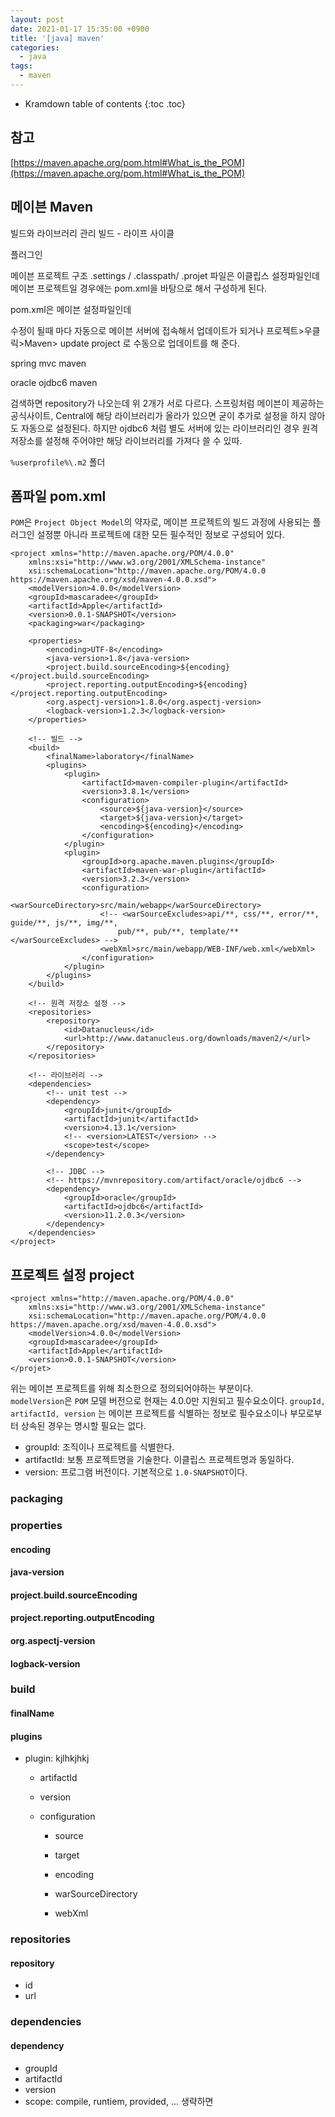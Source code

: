 ```yaml
---
layout: post
date: 2021-01-17 15:35:00 +0900
title: '[java] maven'
categories:
  - java
tags:
  - maven
---
```


* Kramdown table of contents
{:toc .toc}

## 참고
[https://maven.apache.org/pom.html#What_is_the_POM](https://maven.apache.org/pom.html#What_is_the_POM)

## 메이븐 Maven

빌드와 라이브러리 관리
빌드 - 라이프 사이클

플러그인

메이븐 프로젝트 구조
.settings / .classpath/ .projet 파일은 이클립스 설정파일인데 메이븐 프로젝트일 경우에는 pom.xml을 바탕으로 해서 구성하게 된다.

pom.xml은 메이븐 설정파일인데

수정이 될때 마다 자동으로 메이븐 서버에 접속해서 업데이트가 되거나 프로젝트>우클릭>Maven> update project 로 수동으로 업데이트를 해 준다.

spring mvc maven

oracle ojdbc6 maven

검색하면 repository가 나오는데 위 2개가 서로 다르다. 스프링처럼 메이븐이 제공하는 공식사이트, Central에 해당 라이브러리가 올라가 있으면 굳이 추가로 <repository></repository> 설정을 하지 않아도 자동으로 설정된다. 하지만 ojdbc6 처럼 별도 서버에 있는 라이브러리인 경우 원격 저장소를 설정해 주어야만 해당 라이브러리를 가져다 쓸 수 있따.  


`%userprofile%\.m2` 폴더

## 폼파일 pom.xml

`POM`은 `Project Object Model`의 약자로, 메이븐 프로젝트의 빌드 과정에 사용되는 플러그인 설정뿐 아니라 프로젝트에 대한 모든 필수적인 정보로 구성되어 있다.  

```
<project xmlns="http://maven.apache.org/POM/4.0.0"
    xmlns:xsi="http://www.w3.org/2001/XMLSchema-instance"
    xsi:schemaLocation="http://maven.apache.org/POM/4.0.0 https://maven.apache.org/xsd/maven-4.0.0.xsd">
    <modelVersion>4.0.0</modelVersion>
    <groupId>mascaradee</groupId>
    <artifactId>Apple</artifactId>
    <version>0.0.1-SNAPSHOT</version>
    <packaging>war</packaging>

    <properties>
        <encoding>UTF-8</encoding>
        <java-version>1.8</java-version>
        <project.build.sourceEncoding>${encoding}</project.build.sourceEncoding>
        <project.reporting.outputEncoding>${encoding}</project.reporting.outputEncoding>
        <org.aspectj-version>1.8.0</org.aspectj-version>
        <logback-version>1.2.3</logback-version>
    </properties>

    <!-- 빌드 -->
    <build>
        <finalName>laboratory</finalName>
        <plugins>
            <plugin>
                <artifactId>maven-compiler-plugin</artifactId>
                <version>3.8.1</version>
                <configuration>
                    <source>${java-version}</source>
                    <target>${java-version}</target>
                    <encoding>${encoding}</encoding>
                </configuration>
            </plugin>
            <plugin>
                <groupId>org.apache.maven.plugins</groupId>
                <artifactId>maven-war-plugin</artifactId>
                <version>3.2.3</version>
                <configuration>
                    <warSourceDirectory>src/main/webapp</warSourceDirectory>
                    <!-- <warSourceExcludes>api/**, css/**, error/**, guide/**, js/**, img/**,
                        pub/**, pub/**, template/**</warSourceExcludes> -->
                    <webXml>src/main/webapp/WEB-INF/web.xml</webXml>
                </configuration>
            </plugin>
        </plugins>
    </build>

    <!-- 원격 저장소 설정 -->
    <repositories>
        <repository>
            <id>Datanucleus</id>
            <url>http://www.datanucleus.org/downloads/maven2/</url>
        </repository>
    </repositories>

    <!-- 라이브러리 -->
    <dependencies>
        <!-- unit test -->
        <dependency>
            <groupId>junit</groupId>
            <artifactId>junit</artifactId>
            <version>4.13.1</version>
            <!-- <version>LATEST</version> -->
            <scope>test</scope>
        </dependency>

        <!-- JDBC -->
        <!-- https://mvnrepository.com/artifact/oracle/ojdbc6 -->
        <dependency>
            <groupId>oracle</groupId>
            <artifactId>ojdbc6</artifactId>
            <version>11.2.0.3</version>
        </dependency>
    </dependencies>
</project>
```

## 프로젝트 설정 project

```
<project xmlns="http://maven.apache.org/POM/4.0.0"
    xmlns:xsi="http://www.w3.org/2001/XMLSchema-instance"
    xsi:schemaLocation="http://maven.apache.org/POM/4.0.0 https://maven.apache.org/xsd/maven-4.0.0.xsd">
    <modelVersion>4.0.0</modelVersion>
    <groupId>mascaradee</groupId>
    <artifactId>Apple</artifactId>
    <version>0.0.1-SNAPSHOT</version>
</projet>
```
위는 메이븐 프로젝트를 위해 최소한으로 정의되어야하는 부분이다.  
`modelVersion`은 `POM` 모델 버전으로 현재는 4.0.0만 지원되고 필수요소이다.
`groupId, artifactId, version` 는 메이븐 프로젝트를 식별하는 정보로 필수요소이나 부모로부터 상속된 경우는 명시할 필요는 없다.

- groupId: 조직이나 프로젝트를 식별한다.
- artifactId: 보통 프로젝트명을 기술한다. 이클립스 프로젝트명과 동일하다.  
- version: 프로그램 버전이다. 기본적으로 `1.0-SNAPSHOT`이다.






### packaging
### properties

#### encoding
#### java-version
#### project.build.sourceEncoding
#### project.reporting.outputEncoding
#### org.aspectj-version
#### logback-version

### build
#### finalName
#### plugins
- plugin: kjlhkjhkj
    - artifactId
    - version
    - configuration

        - source
        - target
        - encoding

        - warSourceDirectory
        - webXml

### repositories
#### repository
- id
- url

### dependencies
#### dependency
- groupId
- artifactId
- version
- scope: compile, runtiem, provided, ... 생략하면
